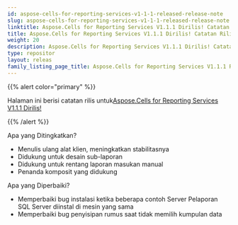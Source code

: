 ```yaml
---
id: aspose-cells-for-reporting-services-v1-1-1-released-release-note
slug: aspose-cells-for-reporting-services-v1-1-1-released-release-note
linktitle: Aspose.Cells for Reporting Services V1.1.1 Dirilis! Catatan Rilis
title: Aspose.Cells for Reporting Services V1.1.1 Dirilis! Catatan Rilis
weight: 20
description: Aspose.Cells for Reporting Services V1.1.1 Dirilis! Catatan Rilis – pembaruan dan perbaikan terkini
type: repositor
layout: releas
family_listing_page_title: Aspose.Cells for Reporting Services V1.1.1 Released! Release Note
---
```

{{% alert color="primary" %}} 

 Halaman ini berisi catatan rilis untuk[Aspose.Cells for Reporting Services V1.1.1 Dirilis!](https://releases.aspose.com/cells/reportingservices/new-releases/aspose.cells-for-reporting-services-v1.1.1-released/)

{{% /alert %}} 

 Apa yang Ditingkatkan?

-  Menulis ulang alat klien, meningkatkan stabilitasnya
- Didukung untuk desain sub-laporan
- Didukung untuk rentang laporan masukan manual
- Penanda komposit yang didukung

 Apa yang Diperbaiki?

- Memperbaiki bug instalasi ketika beberapa contoh Server Pelaporan SQL Server diinstal di mesin yang sama
- Memperbaiki bug penyisipan rumus saat tidak memilih kumpulan data
